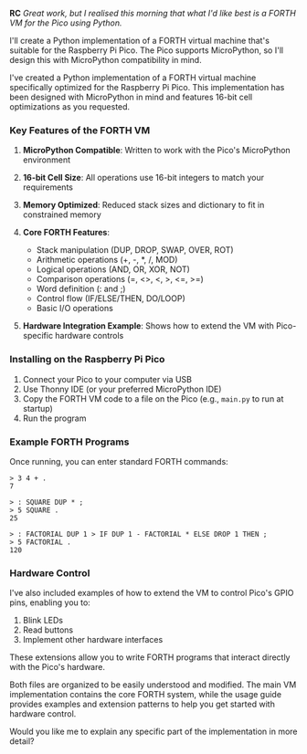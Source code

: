 **RC**
_Great work, but I realised this morning that what I'd like best is a FORTH VM for the Pico using Python._

I'll create a Python implementation of a FORTH virtual machine that's suitable for the Raspberry Pi Pico. The Pico supports MicroPython, so I'll design this with MicroPython compatibility in mind.

I've created a Python implementation of a FORTH virtual machine specifically optimized for the Raspberry Pi Pico. This implementation has been designed with MicroPython in mind and features 16-bit cell optimizations as you requested.

### Key Features of the FORTH VM

1. **MicroPython Compatible**: Written to work with the Pico's MicroPython environment
2. **16-bit Cell Size**: All operations use 16-bit integers to match your requirements
3. **Memory Optimized**: Reduced stack sizes and dictionary to fit in constrained memory
4. **Core FORTH Features**:
   - Stack manipulation (DUP, DROP, SWAP, OVER, ROT)
   - Arithmetic operations (+, -, *, /, MOD)
   - Logical operations (AND, OR, XOR, NOT)
   - Comparison operations (=, <>, <, >, <=, >=)
   - Word definition (: and ;)
   - Control flow (IF/ELSE/THEN, DO/LOOP)
   - Basic I/O operations

5. **Hardware Integration Example**: Shows how to extend the VM with Pico-specific hardware controls

### Installing on the Raspberry Pi Pico

1. Connect your Pico to your computer via USB
2. Use Thonny IDE (or your preferred MicroPython IDE)
3. Copy the FORTH VM code to a file on the Pico (e.g., `main.py` to run at startup)
4. Run the program

### Example FORTH Programs

Once running, you can enter standard FORTH commands:

```forth
> 3 4 + .
7

> : SQUARE DUP * ;
> 5 SQUARE .
25

> : FACTORIAL DUP 1 > IF DUP 1 - FACTORIAL * ELSE DROP 1 THEN ;
> 5 FACTORIAL .
120
```

### Hardware Control

I've also included examples of how to extend the VM to control Pico's GPIO pins, enabling you to:

1. Blink LEDs
2. Read buttons
3. Implement other hardware interfaces

These extensions allow you to write FORTH programs that interact directly with the Pico's hardware.

Both files are organized to be easily understood and modified. The main VM implementation contains the core FORTH system, while the usage guide provides examples and extension patterns to help you get started with hardware control.

Would you like me to explain any specific part of the implementation in more detail?
